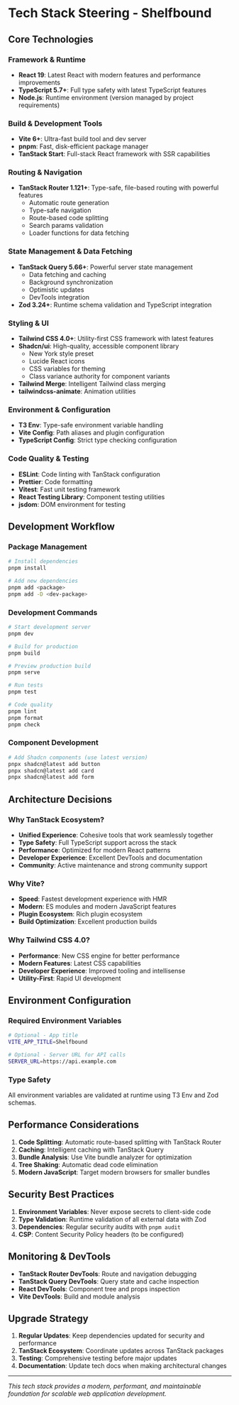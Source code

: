 # Tech Stack Steering - Shelfbound

## Core Technologies

### Framework & Runtime

- **React 19**: Latest React with modern features and performance improvements
- **TypeScript 5.7+**: Full type safety with latest TypeScript features
- **Node.js**: Runtime environment (version managed by project requirements)

### Build & Development Tools

- **Vite 6+**: Ultra-fast build tool and dev server
- **pnpm**: Fast, disk-efficient package manager
- **TanStack Start**: Full-stack React framework with SSR capabilities

### Routing & Navigation

- **TanStack Router 1.121+**: Type-safe, file-based routing with powerful features
  - Automatic route generation
  - Type-safe navigation
  - Route-based code splitting
  - Search params validation
  - Loader functions for data fetching

### State Management & Data Fetching

- **TanStack Query 5.66+**: Powerful server state management
  - Data fetching and caching
  - Background synchronization
  - Optimistic updates
  - DevTools integration
- **Zod 3.24+**: Runtime schema validation and TypeScript integration

### Styling & UI

- **Tailwind CSS 4.0+**: Utility-first CSS framework with latest features
- **Shadcn/ui**: High-quality, accessible component library
  - New York style preset
  - Lucide React icons
  - CSS variables for theming
  - Class variance authority for component variants
- **Tailwind Merge**: Intelligent Tailwind class merging
- **tailwindcss-animate**: Animation utilities

### Environment & Configuration

- **T3 Env**: Type-safe environment variable handling
- **Vite Config**: Path aliases and plugin configuration
- **TypeScript Config**: Strict type checking configuration

### Code Quality & Testing

- **ESLint**: Code linting with TanStack configuration
- **Prettier**: Code formatting
- **Vitest**: Fast unit testing framework
- **React Testing Library**: Component testing utilities
- **jsdom**: DOM environment for testing

## Development Workflow

### Package Management

```bash
# Install dependencies
pnpm install

# Add new dependencies
pnpm add <package>
pnpm add -D <dev-package>
```

### Development Commands

```bash
# Start development server
pnpm dev

# Build for production
pnpm build

# Preview production build
pnpm serve

# Run tests
pnpm test

# Code quality
pnpm lint
pnpm format
pnpm check
```

### Component Development

```bash
# Add Shadcn components (use latest version)
pnpx shadcn@latest add button
pnpx shadcn@latest add card
pnpx shadcn@latest add form
```

## Architecture Decisions

### Why TanStack Ecosystem?

- **Unified Experience**: Cohesive tools that work seamlessly together
- **Type Safety**: Full TypeScript support across the stack
- **Performance**: Optimized for modern React patterns
- **Developer Experience**: Excellent DevTools and documentation
- **Community**: Active maintenance and strong community support

### Why Vite?

- **Speed**: Fastest development experience with HMR
- **Modern**: ES modules and modern JavaScript features
- **Plugin Ecosystem**: Rich plugin ecosystem
- **Build Optimization**: Excellent production builds

### Why Tailwind CSS 4.0?

- **Performance**: New CSS engine for better performance
- **Modern Features**: Latest CSS capabilities
- **Developer Experience**: Improved tooling and intellisense
- **Utility-First**: Rapid UI development

## Environment Configuration

### Required Environment Variables

```bash
# Optional - App title
VITE_APP_TITLE=Shelfbound

# Optional - Server URL for API calls
SERVER_URL=https://api.example.com
```

### Type Safety

All environment variables are validated at runtime using T3 Env and Zod schemas.

## Performance Considerations

1. **Code Splitting**: Automatic route-based splitting with TanStack Router
2. **Caching**: Intelligent caching with TanStack Query
3. **Bundle Analysis**: Use Vite bundle analyzer for optimization
4. **Tree Shaking**: Automatic dead code elimination
5. **Modern JavaScript**: Target modern browsers for smaller bundles

## Security Best Practices

1. **Environment Variables**: Never expose secrets to client-side code
2. **Type Validation**: Runtime validation of all external data with Zod
3. **Dependencies**: Regular security audits with `pnpm audit`
4. **CSP**: Content Security Policy headers (to be configured)

## Monitoring & DevTools

- **TanStack Router DevTools**: Route and navigation debugging
- **TanStack Query DevTools**: Query state and cache inspection
- **React DevTools**: Component tree and props inspection
- **Vite DevTools**: Build and module analysis

## Upgrade Strategy

1. **Regular Updates**: Keep dependencies updated for security and performance
2. **TanStack Ecosystem**: Coordinate updates across TanStack packages
3. **Testing**: Comprehensive testing before major updates
4. **Documentation**: Update tech docs when making architectural changes

---

_This tech stack provides a modern, performant, and maintainable foundation for scalable web application development._
